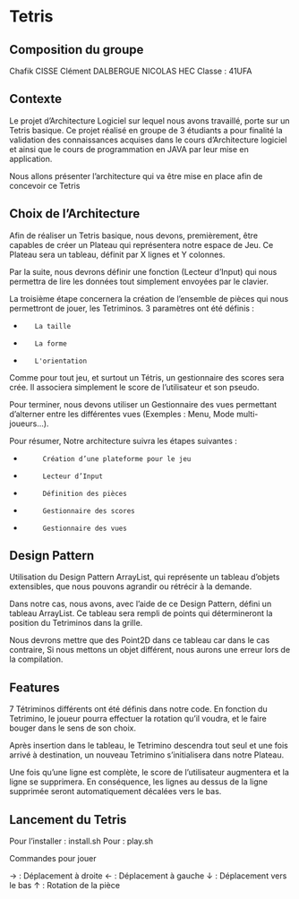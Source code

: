 Tetris
==============

Composition du groupe
--------------
Chafik CISSE
Clément DALBERGUE
NICOLAS HEC
Classe : 41UFA

Contexte
--------------
 
Le projet d’Architecture Logiciel sur lequel nous avons travaillé, porte sur un Tetris basique. Ce projet réalisé en groupe de 3 étudiants a pour finalité la validation des connaissances acquises dans le cours d’Architecture logiciel et ainsi que le cours de programmation en JAVA par leur mise en application.

Nous allons présenter l’architecture qui va être mise en place afin de concevoir ce Tetris
 
Choix de l’Architecture
--------------
 
Afin de réaliser un Tetris basique, nous devons, premièrement, être capables de créer un Plateau qui représentera notre espace de Jeu. Ce Plateau sera un tableau, définit par X lignes et Y colonnes.

Par la suite, nous devrons définir une fonction (Lecteur d’Input) qui nous permettra de lire les données tout simplement envoyées par le clavier.

La troisième étape concernera la création de l’ensemble de pièces qui nous permettront de jouer, les Tetriminos. 3 paramètres ont été définis :

-        La taille
-        La forme
-        L'orientation
 
Comme pour tout jeu, et  surtout un Tétris, un gestionnaire des scores sera crée. Il associera simplement le score de l’utilisateur et son pseudo.

Pour terminer, nous devons utiliser un Gestionnaire des vues permettant d’alterner entre les différentes vues (Exemples : Menu, Mode multi-joueurs…).
 
Pour résumer, Notre architecture suivra les étapes suivantes :
-          Création d’une plateforme pour le jeu
-          Lecteur d’Input
-          Définition des pièces
-          Gestionnaire des scores
-          Gestionnaire des vues
 
Design Pattern
--------------

Utilisation du Design Pattern ArrayList, qui représente un tableau d’objets extensibles, que nous pouvons agrandir ou rétrécir à la demande.

Dans notre cas, nous avons, avec l’aide de ce Design Pattern, défini un tableau ArrayList<Point2D>. Ce tableau sera rempli de points qui détermineront la position du Tetriminos dans la grille.

Nous devrons mettre que des Point2D dans ce tableau car dans le cas contraire, Si nous mettons un objet différent, nous aurons une erreur lors de la compilation.
 
Features
--------------
7 Tétriminos différents ont été définis dans notre code. En fonction du Tetrimino, le joueur pourra effectuer la rotation qu’il voudra, et le faire bouger dans le sens de son choix.

Après insertion dans le tableau, le Tetrimino descendra tout seul et une fois arrivé à destination, un nouveau Tetrimino s’initialisera dans notre Plateau.

Une fois qu’une ligne est complète, le score de l’utilisateur augmentera et la ligne se supprimera. En conséquence, les lignes au dessus de la ligne supprimée seront automatiquement décalées vers le bas.
 
Lancement du Tetris
--------------

Pour l’installer : install.sh
Pour : play.sh
 
Commandes pour jouer
 
→ : Déplacement à droite
← : Déplacement à gauche
↓ : Déplacement vers le bas
↑ : Rotation de la pièce




